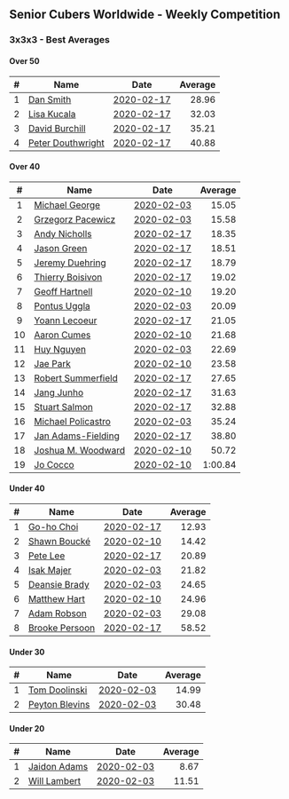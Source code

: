 ## Senior Cubers Worldwide - Weekly Competition
### 3x3x3 - Best Averages

#### Over 50

| # | Name | Date | Average | 
| :--: | -- | :--: | --: |
| 1 |[Dan Smith](../persons/dan_smith.md) |[2020-02-17](2020-02-17.md) |28.96 |
| 2 |[Lisa Kucala](../persons/lisa_kucala.md) |[2020-02-17](2020-02-17.md) |32.03 |
| 3 |[David Burchill](../persons/david_burchill.md) |[2020-02-17](2020-02-17.md) |35.21 |
| 4 |[Peter Douthwright](../persons/peter_douthwright.md) |[2020-02-17](2020-02-17.md) |40.88 |

#### Over 40

| # | Name | Date | Average | 
| :--: | -- | :--: | --: |
| 1 |[Michael George](../persons/michael_george.md) |[2020-02-03](2020-02-03.md) |15.05 |
| 2 |[Grzegorz Pacewicz](../persons/grzegorz_pacewicz.md) |[2020-02-03](2020-02-03.md) |15.58 |
| 3 |[Andy Nicholls](../persons/andy_nicholls.md) |[2020-02-17](2020-02-17.md) |18.35 |
| 4 |[Jason Green](../persons/jason_green.md) |[2020-02-17](2020-02-17.md) |18.51 |
| 5 |[Jeremy Duehring](../persons/jeremy_duehring.md) |[2020-02-17](2020-02-17.md) |18.79 |
| 6 |[Thierry Boisivon](../persons/thierry_boisivon.md) |[2020-02-17](2020-02-17.md) |19.02 |
| 7 |[Geoff Hartnell](../persons/geoff_hartnell.md) |[2020-02-10](2020-02-10.md) |19.20 |
| 8 |[Pontus Uggla](../persons/pontus_uggla.md) |[2020-02-03](2020-02-03.md) |20.09 |
| 9 |[Yoann Lecoeur](../persons/yoann_lecoeur.md) |[2020-02-17](2020-02-17.md) |21.05 |
| 10 |[Aaron Cumes](../persons/aaron_cumes.md) |[2020-02-10](2020-02-10.md) |21.68 |
| 11 |[Huy Nguyen](../persons/huy_nguyen.md) |[2020-02-03](2020-02-03.md) |22.69 |
| 12 |[Jae Park](../persons/jae_park.md) |[2020-02-10](2020-02-10.md) |23.58 |
| 13 |[Robert Summerfield](../persons/robert_summerfield.md) |[2020-02-17](2020-02-17.md) |27.65 |
| 14 |[Jang Junho](../persons/jang_junho.md) |[2020-02-17](2020-02-17.md) |31.63 |
| 15 |[Stuart Salmon](../persons/stuart_salmon.md) |[2020-02-17](2020-02-17.md) |32.88 |
| 16 |[Michael Policastro](../persons/michael_policastro.md) |[2020-02-03](2020-02-03.md) |35.24 |
| 17 |[Jan Adams-Fielding](../persons/jan_adams-fielding.md) |[2020-02-17](2020-02-17.md) |38.80 |
| 18 |[Joshua M. Woodward](../persons/joshua_m._woodward.md) |[2020-02-10](2020-02-10.md) |50.72 |
| 19 |[Jo Cocco](../persons/jo_cocco.md) |[2020-02-10](2020-02-10.md) |1:00.84 |

#### Under 40

| # | Name | Date | Average | 
| :--: | -- | :--: | --: |
| 1 |[Go-ho Choi](../persons/go-ho_choi.md) |[2020-02-17](2020-02-17.md) |12.93 |
| 2 |[Shawn Boucké](../persons/shawn_boucke.md) |[2020-02-10](2020-02-10.md) |14.42 |
| 3 |[Pete Lee](../persons/pete_lee.md) |[2020-02-17](2020-02-17.md) |20.89 |
| 4 |[Isak Majer](../persons/isak_majer.md) |[2020-02-03](2020-02-03.md) |21.82 |
| 5 |[Deansie Brady](../persons/deansie_brady.md) |[2020-02-03](2020-02-03.md) |24.65 |
| 6 |[Matthew Hart](../persons/matthew_hart.md) |[2020-02-10](2020-02-10.md) |24.96 |
| 7 |[Adam Robson](../persons/adam_robson.md) |[2020-02-03](2020-02-03.md) |29.08 |
| 8 |[Brooke Persoon](../persons/brooke_persoon.md) |[2020-02-17](2020-02-17.md) |58.52 |

#### Under 30

| # | Name | Date | Average | 
| :--: | -- | :--: | --: |
| 1 |[Tom Doolinski](../persons/tom_doolinski.md) |[2020-02-03](2020-02-03.md) |14.99 |
| 2 |[Peyton Blevins](../persons/peyton_blevins.md) |[2020-02-03](2020-02-03.md) |30.48 |

#### Under 20

| # | Name | Date | Average | 
| :--: | -- | :--: | --: |
| 1 |[Jaidon Adams](../persons/jaidon_adams.md) |[2020-02-03](2020-02-03.md) |8.67 |
| 2 |[Will Lambert](../persons/will_lambert.md) |[2020-02-03](2020-02-03.md) |11.51 |

